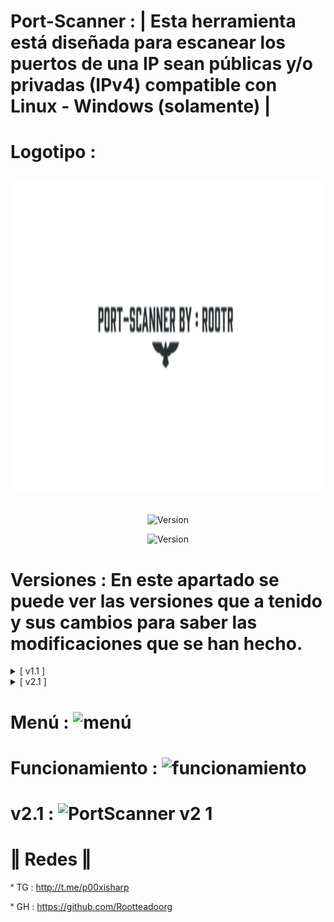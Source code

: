 # Port-Scanner : | Esta herramienta está diseñada para escanear los puertos de una IP sean públicas y/o privadas (IPv4) compatible con Linux - Windows (solamente) |

# Logotipo : <p align="center"> <img width="800" height="500" src="https://github.com/Rootteadoorg/Port-Scanner/blob/main/Fotos/logotipo.png"> </pag>

<p align="center"><img width="200px" alt="Version" src="https://img.shields.io/badge/Port-Scanner-green.svg?style=for-the-badge"/></p>
<p align="center"><img width="150px" alt="Version" src="https://img.shields.io/badge/version-2.1-green.svg?style=for-the-badge"/></p>

# Versiones : En este apartado se puede ver las versiones que a tenido y sus cambios para saber las modificaciones que se han hecho.
<details>
  <summary>[ v1.1 ]</summary>
  <p align="justify">[ ☞ ] Version Oficial esta sería la versión ya lanzada.</p>
</details>
<details>
  <summary>[ v2.1 ]</summary>
  <p align="justify">[ ☞ ] Versión 2.1 en esta se añadió : Antes de ejecutarse la herramienta va haber un mensaje que diga si el usuario desea salir de la Tool sin ejecutarla, 
  si en ese caso desea salir escriba 'Si' en caso de NO querer salir escriba 'No' y la Tool seguira ejecutandose y posteriormente seguir las instrucciones.</p>
</details>
</details>

# Menú : ![menú](https://github.com/user-attachments/assets/b9630487-ca44-4322-bdce-ec2751e6449f)

# Funcionamiento : ![funcionamiento](https://github.com/user-attachments/assets/ec57d02e-4662-42e5-badc-ec34c8fa5238)

# v2.1 : ![PortScanner v2 1](https://github.com/user-attachments/assets/dc1a819d-dab2-48c1-b874-bbd5aa28d645)

# ‖ Redes ‖

ˣ TG : http://t.me/p00xisharp

ˣ GH : https://github.com/Rootteadoorg
